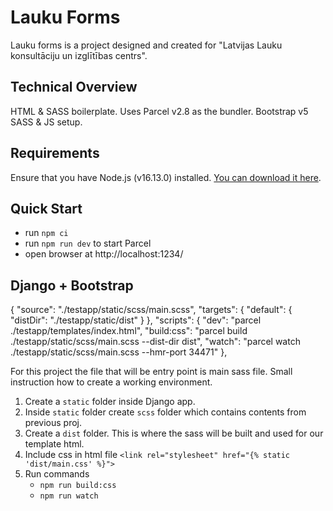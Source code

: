 # Lauku Forms
Lauku forms is a project designed and created for "Latvijas Lauku konsultāciju un izglītības centrs".

## Technical Overview
HTML & SASS boilerplate. Uses Parcel v2.8 as the bundler. Bootstrap v5 SASS & JS setup.

## Requirements
Ensure that you have Node.js (v16.13.0) installed. [You can download it here](https://nodejs.org/download/release/v16.13.0/).

## Quick Start
* run `npm ci`
* run `npm run dev` to start Parcel
* open browser at http://localhost:1234/

## Django + Bootstrap

{
 "source": "./testapp/static/scss/main.scss",
  "targets": {
    "default": {
      "distDir": "./testapp/static/dist"
    }
  },
  "scripts": {
    "dev": "parcel ./testapp/templates/index.html",
    "build:css": "parcel build ./testapp/static/scss/main.scss --dist-dir dist",
    "watch": "parcel watch ./testapp/static/scss/main.scss  --hmr-port 34471"
  },

For this project the file that will be entry point is main sass file.
Small instruction how to create a working environment.

1. Create a `static` folder inside Django app.
2. Inside `static` folder create `scss` folder which contains contents from previous proj.
3. Create a `dist` folder. This is where the sass will be built and used for our template html.
4. Include css in html file `<link rel="stylesheet" href="{% static 'dist/main.css' %}">`
5. Run commands
    * `npm run build:css`
    * `npm run watch`
